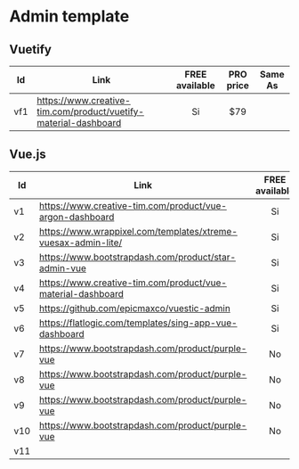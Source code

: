 # Admin template
## Vuetify

|Id|Link|FREE available|PRO price|Same As|
|---|---|:---:|:---:|:---:|
|vf1|https://www.creative-tim.com/product/vuetify-material-dashboard|Si|$79||

## Vue.js
|Id|Link|FREE available|PRO price|Same As|
|---|---|:---:|:---:|:---:|
|v1|https://www.creative-tim.com/product/vue-argon-dashboard|Si|$89||
|v2|https://www.wrappixel.com/templates/xtreme-vuesax-admin-lite/|Si|$39-$499||
|v3|https://www.bootstrapdash.com/product/star-admin-vue|Si|$25-$249||
|v4|https://www.creative-tim.com/product/vue-material-dashboard|Si|$59|vf1|
|v5|https://github.com/epicmaxco/vuestic-admin|Si|||
|v6|https://flatlogic.com/templates/sing-app-vue-dashboard|Si|$99.95-$449.95||
|v7|https://www.bootstrapdash.com/product/purple-vue|No|$25-$249||
|v8|https://www.bootstrapdash.com/product/purple-vue|No|$25-$249||
|v9|https://www.bootstrapdash.com/product/purple-vue|No|$25-$249||
|v10|https://www.bootstrapdash.com/product/purple-vue|No|$25-$249||
|v11|
<!--stackedit_data:
eyJwcm9wZXJ0aWVzIjoidGl0bGU6IHZ1ZS9WdWV0aWZ5IGFkbW
luIHRlbXBsYXRlXG5hdXRob3I6IEFsZXNzYW5kcm8gVG9ybmVz
ZWxsb1xuIiwiaGlzdG9yeSI6WzUxOTU5MzIyMCwxNDc0ODc2ND
k5LC0xODMxNjUyNDYsLTM5ODA1MDAxMywxMTIzNzY5NTMwLC0y
NjU0MzAyXX0=
-->